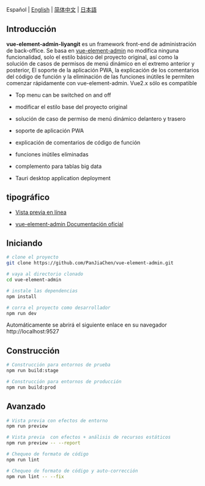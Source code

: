 Español | [English](./README.md) | [简体中文](./README.zh-CN.md) | [日本語](./README.ja.md)

## Introducción

**vue-element-admin-liyangit** es un framework front-end de administración de back-office. Se basa en [vue-element-admin](https://panjiachen.github.io/vue-element-admin) no modifica ninguna funcionalidad, solo el estilo básico del proyecto original, así como la solución de casos de permisos de menú dinámico en el extremo anterior y posterior, El soporte de la aplicación PWA, la explicación de los comentarios del código de función y la eliminación de las funciones inútiles le permiten comenzar rápidamente con vue-element-admin. Vue2.x sólo es compatible

* Top menu can be switched on and off

* modificar el estilo base del proyecto original

* solución de caso de permiso de menú dinámico delantero y trasero

* soporte de aplicación PWA

* explicación de comentarios de código de función

* funciones inútiles eliminadas

* complemento para tablas big data

* Tauri desktop application deployment

## tipográfico
- [Vista previa en línea](https://liyang-it.github.io/vue-admin-page)

- [vue-element-admin Documentación oficial](https://github.com/PanJiaChen/vue-element-admin) 


## Iniciando

```bash
# clone el proyecto
git clone https://github.com/PanJiaChen/vue-element-admin.git

# vaya al directorio clonado
cd vue-element-admin

# instale las dependencias
npm install

# corra el proyecto como desarrollador
npm run dev
```

Automáticamente se abrirá el siguiente enlace en su navegador http://localhost:9527

## Construcción

```bash
# Construcción para entornos de prueba
npm run build:stage

# Construcción para entornos de producción
npm run build:prod
```

## Avanzado

```bash
# Vista previa con efectos de entorno
npm run preview

# Vista previa  con efectos + análisis de recursos estáticos
npm run preview -- --report

# Chequeo de formato de código
npm run lint

# Chequeo de formato de código y auto-corrección
npm run lint -- --fix
```

